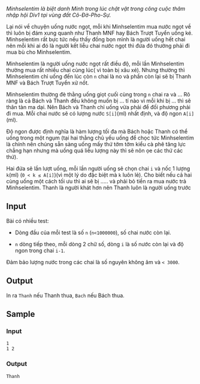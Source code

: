 *Minhselentim là biệt danh Minh trong lúc chật vật trong công cuộc thâm nhập hội Div1 tại vùng đất Cô-Đờ-Pho-Sự.*

Lại nói về chuyện uống nước ngọt, mỗi khi Minhselentim mua nước ngọt về thì luôn bị đám xung quanh như Thanh MNF hay Bách Trượt Tuyển uống ké. Minhselentim rất bực tức nếu thấy đồng bọn mình là người uống hết chai nên mỗi khi ai đó là người kết liễu chai nước ngọt thì đứa đó thường phải đi mua bù cho Minhselentim.

Minhselentim là người uống nước ngọt rất điều độ, mỗi lần Minhselentim thường mua rất nhiều chai cùng lúc( vì toàn bị xâu xé). Nhưng thường thì Minhselentim chỉ uống đến lúc còn `n` chai là no và phần còn lại sẽ bị Thanh MNF và Bách Trượt Tuyển xử nốt.

Minhselentim thường đè thằng uống giọt cuối cùng trong `n` chai ra và … Rõ ràng là cả Bách và Thanh đều không muốn bị … tí nào vì mỗi khi bị … thì sẽ thân tàn ma dại. Nên Bách và Thanh chỉ uống vừa phải để đối phương phải đi mua. Mỗi chai nước sẽ có lượng nước `S[i]`(ml) nhất định, và độ ngon `A[i]`(ml).

Độ ngon được định nghĩa là hàm lượng tối đa mà Bách hoặc Thanh có thể uống trong một ngụm (tại hai thằng chủ yếu uống để chọc tức Minhselentim là chính nên chúng sẵn sàng uống mấy thứ tởm tởm kiểu cà phê tăng lực chẳng hạn nhưng mà uống quá liều lượng này thì sẽ nôn ọe các thứ các thứ).

Hai đứa sẽ lần lượt uống, mỗi lần người uống sẽ chọn chai `i` và nốc 1 lượng `k`(ml) (`0 < k ≤ A[i]`)(vì một lý do đặc biệt mà `k` luôn lẻ). Cho biết nếu cả hai cùng uống một cách tối ưu thì ai sẽ bị ….. và phải bỏ tiền ra mua nước trả Minhselentim. Thanh là người khát hơn nên Thanh luôn là người uống trước

## Input

Bài có nhiều test:

 - Dòng đầu của mỗi test là số `n` (`n<1000000`), số chai nước còn lại.

 - `n` dòng tiếp theo, mỗi dòng 2 chữ số, dòng `i` là số nước còn lại và độ ngon trong chai `i-1`.

Đảm bảo lượng nước trong các chai là số nguyên không âm và `< 3000`.

## Output

In ra `Thanh` nếu Thanh thua, `Bach` nếu Bách thua. 

## Sample

### Input
```
1
1 2
```

### Output
```
Thanh
```
